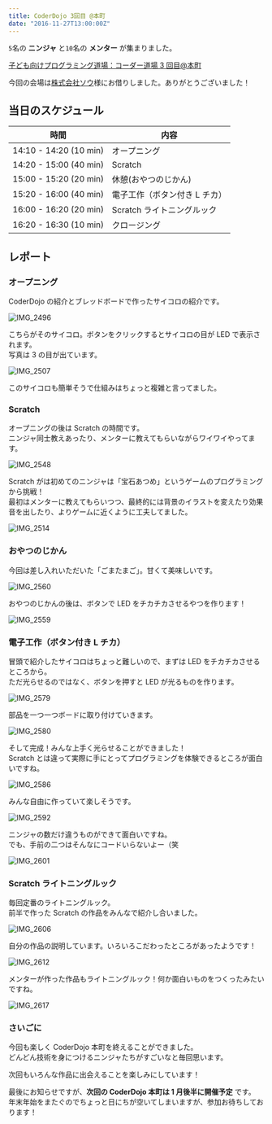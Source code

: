```yaml
---
title: CoderDojo 3回目 @本町
date: "2016-11-27T13:00:00Z"
---
```


`5`名の **ニンジャ** と`10`名の **メンター** が集まりました。

[子ども向けプログラミング道場：コーダー道場 3 回目@本町](https://coderdojo-hommachi.doorkeeper.jp/events/54257)

今回の会場は[株式会社ソウ](https://sou-co.jp/)様にお借りしました。ありがとうございました！

## 当日のスケジュール

| 時間                   | 内容                          |
| ---------------------- | ----------------------------- |
| 14:10 - 14:20 (10 min) | オープニング                  |
| 14:20 - 15:00 (40 min) | Scratch                       |
| 15:00 - 15:20 (20 min) | 休憩(おやつのじかん)          |
| 15:20 - 16:00 (40 min) | 電子工作（ボタン付き L チカ） |
| 16:00 - 16:20 (20 min) | Scratch ライトニングルック    |
| 16:20 - 16:30 (10 min) | クロージング                  |

## レポート

### オープニング

CoderDojo の紹介とブレッドボードで作ったサイコロの紹介です。

![IMG_2496](./IMG_2496.jpg)

こちらがそのサイコロ。ボタンをクリックするとサイコロの目が LED で表示されます。  
写真は 3 の目が出ています。

![IMG_2507](./IMG_2507.jpg)

このサイコロも簡単そうで仕組みはちょっと複雑と言ってました。

### Scratch

オープニングの後は Scratch の時間です。  
ニンジャ同士教えあったり、メンターに教えてもらいながらワイワイやってます。

![IMG_2548](./IMG_2548.jpg)

Scratch がは初めてのニンジャは「宝石あつめ」というゲームのプログラミングから挑戦！  
最初はメンターに教えてもらいつつ、最終的には背景のイラストを変えたり効果音を出したり、よりゲームに近くように工夫してました。

![IMG_2514](./IMG_2514.jpg)

### おやつのじかん

今回は差し入れいただいた「ごまたまご」。甘くて美味しいです。

![IMG_2560](./IMG_2560.jpg)

おやつのじかんの後は、ボタンで LED をチカチカさせるやつを作ります！

![IMG_2559](./IMG_2559.jpg)

### 電子工作（ボタン付き L チカ）

冒頭で紹介したサイコロはちょっと難しいので、まずは LED をチカチカさせるところから。  
ただ光らせるのではなく、ボタンを押すと LED が光るものを作ります。

![IMG_2579](./IMG_2579.jpg)

部品を一つ一つボードに取り付けていきます。

![IMG_2580](./IMG_2580.jpg)

そして完成！みんな上手く光らせることができました！  
Scratch とは違って実際に手にとってプログラミングを体験できるところが面白いですね。

![IMG_2586](./IMG_2586.jpg)

みんな自由に作っていて楽しそうです。

![IMG_2592](./IMG_2592.jpg)

ニンジャの数だけ違うものができて面白いですね。  
でも、手前の二つはそんなにコードいらないよー（笑

![IMG_2601](./IMG_2601.jpg)

### Scratch ライトニングルック

毎回定番のライトニングルック。  
前半で作った Scratch の作品をみんなで紹介し合いました。

![IMG_2606](./IMG_2606.jpg)

自分の作品の説明しています。いろいろこだわったところがあったようです！

![IMG_2612](./IMG_2612.jpg)

メンターが作った作品もライトニングルック！何か面白いものをつくったみたいですね。

![IMG_2617](./IMG_2617.jpg)

### さいごに

今回も楽しく CoderDojo 本町を終えることができました。  
どんどん技術を身につけるニンジャたちがすごいなと毎回思います。

次回もいろんな作品に出会えることを楽しみにしています！

最後にお知らせですが、**次回の CoderDojo 本町は 1 月後半に開催予定** です。  
年末年始をまたぐのでちょっと日にちが空いてしまいますが、参加お待ちしております！
